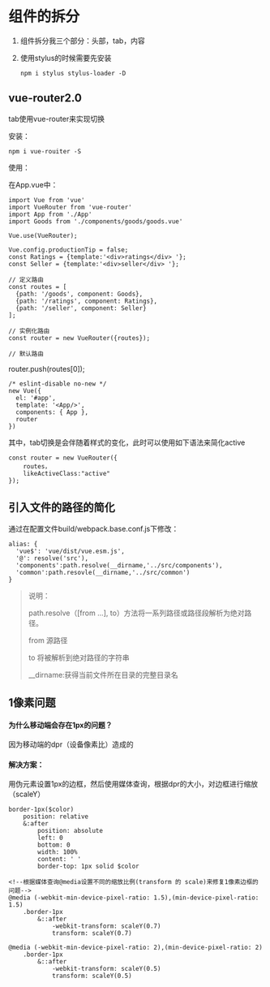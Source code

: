# 组件的拆分

1. 组件拆分我三个部分：头部，tab，内容

2. 使用stylus的时候需要先安装

	`npm i stylus stylus-loader -D`


## vue-router2.0

tab使用vue-router来实现切换

安装：

    npm i vue-rouiter -S

使用：

在App.vue中：

	import Vue from 'vue'
	import VueRouter from 'vue-router'
	import App from './App'
	import Goods from './components/goods/goods.vue'
	
	Vue.use(VueRouter);
	
	Vue.config.productionTip = false;
	const Ratings = {template:'<div>ratings</div> '};
	const Seller = {template:'<div>seller</div> '};
	
	// 定义路由
	const routes = [
	  {path: '/goods', component: Goods},
	  {path: '/ratings', component: Ratings},
	  {path: '/seller', component: Seller}
	];
	
	// 实例化路由
	const router = new VueRouter({routes});
	
	// 默认路由
  router.push(routes[0]);
	
	/* eslint-disable no-new */
	new Vue({
	  el: '#app',
	  template: '<App/>',
	  components: { App },
	  router
	})

其中，tab切换是会伴随着样式的变化，此时可以使用如下语法来简化active

	const router = new VueRouter({
		routes，
		likeActiveClass:"active"
	});

## 引入文件的路径的简化

通过在配置文件build/webpack.base.conf.js下修改：

    alias: {
      'vue$': 'vue/dist/vue.esm.js',
      '@': resolve('src'),
      'components':path.resolve(__dirname,'../src/components'),
      'common':path.resovle(__dirname,'../src/common')
    }

> 说明：
> 
> path.resolve（[from ...], to）方法将一系列路径或路径段解析为绝对路径。
> 
> from 源路径
> 
> to 将被解析到绝对路径的字符串
>
> __dirname:获得当前文件所在目录的完整目录名


## 1像素问题

#### 为什么移动端会存在1px的问题？

因为移动端的dpr（设备像素比）造成的

#### 解决方案：

用伪元素设置1px的边框，然后使用媒体查询，根据dpr的大小，对边框进行缩放（scaleY）

	border-1px($color)
	    position: relative
	    &:after
	        position: absolute
	        left: 0
	        bottom: 0
	        width: 100%
	        content: ' '
	        border-top: 1px solid $color

	<!--根据媒体查询@media设置不同的缩放比例(transform 的 scale)来修复1像素边框的问题-->
	@media (-webkit-min-device-pixel-ratio: 1.5),(min-device-pixel-ratio: 1.5)
	    .border-1px
	        &::after
	            -webkit-transform: scaleY(0.7)
	            transform: scaleY(0.7)
	
	@media (-webkit-min-device-pixel-ratio: 2),(min-device-pixel-ratio: 2)
	    .border-1px
	        &::after
	            -webkit-transform: scaleY(0.5)
	            transform: scaleY(0.5)
